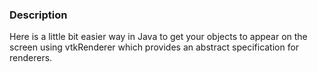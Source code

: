 ### Description

Here is a little bit easier way in Java to get your objects to appear on the screen using vtkRenderer which provides an abstract specification for renderers.
